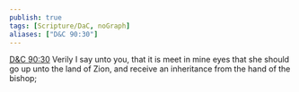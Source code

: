```yaml
---
publish: true
tags: [Scripture/DaC, noGraph]
aliases: ["D&C 90:30"]
---
```

[D&C 90:30](https://churchofjesuschrist.org/study/scriptures/dc-testament/dc/90?lang=eng&id=p30#p30) Verily I say unto you, that it is meet in mine eyes that she should go up unto the land of Zion, and receive an inheritance from the hand of the bishop;
